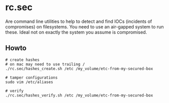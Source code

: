 # rc.sec

Are command line utilities to help to detect and find IOCs (incidents of compromises) on filesystems.
You need to use an air-gapped system to run these. Ideal not on exactly the system you assume is compromised.

## Howto

```
# create hashes
# on mac may need to use trailing /
./rc.sec/hashes_create.sh /etc /my_volume/etc-from-my-secured-box

# tamper configurations
sudo vim /etc/aliases

# verify
./rc.sec/hashes_verify.sh /etc /my_volume/etc-from-my-secured-box
```
